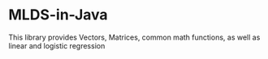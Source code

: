 # MLDS-in-Java
This library provides Vectors, Matrices, common math functions, as well as linear and logistic regression
